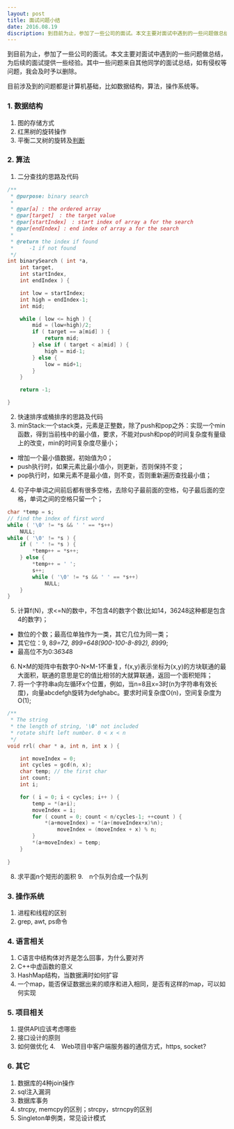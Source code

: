 ```yaml
---
layout: post
title: 面试问题小结
date: 2016.08.19
discription: 到目前为止，参加了一些公司的面试。本文主要对面试中遇到的一些问题做总结，为后续的面试提供一些经验...
---
```


到目前为止，参加了一些公司的面试。本文主要对面试中遇到的一些问题做总结，为后续的面试提供一些经验。其中一些问题来自其他同学的面试总结，如有侵权等问题，我会及时予以删除。

目前涉及到的问题都是计算机基础，比如数据结构，算法，操作系统等。

### 1. 数据结构
1. 图的存储方式
2. 红黑树的旋转操作
3. 平衡二叉树的旋转及[判断](http://zhedahht.blog.163.com/blog/static/25411174201142733927831/)

### 2. 算法
1. 二分查找的思路及代码

```C
/**
 * @purpose: binary search
 *
 * @par[a] : the ordered array
 * @par[target]　: the target value
 * @par[startIndex]　: start index of array a for the search
 * @par[endIndex] : end index of array a for the search
 *
 * @return the index if found
 *	   -1 if not found
 */
int binarySearch ( int *a, 
	int target, 
	int startIndex, 
	int endIndex ) {

	int low = startIndex;
	int high = endIndex-1;
	int mid;

	while ( low <= high ) {
		mid = (low+high)/2;
		if ( target == a[mid] ) { 
			return mid; 
		} else if ( target < a[mid] ) {
			high = mid-1;
		} else {
			low = mid+1;
		}
	}

	return -1;

}
```
2. 快速排序或桶排序的思路及代码
3. minStack:一个stack类，元素是正整数，除了push和pop之外：实现一个min函数，得到当前栈中的最小值，要求，不能对push和pop的时间复杂度有量级上的改变，min的时间复杂度尽量小；
  + 增加一个最小值数据，初始值为0；
  + push执行时，如果元素比最小值小，则更新，否则保持不变；
  + pop执行时，如果元素不是最小值，则不变，否则重新遍历查找最小值；
4. 句子中单词之间前后都有很多空格，去除句子最前面的空格，句子最后面的空格，单词之间的空格只留一个；

```C
char *temp = s;
// find the index of first word
while ( '\0' != *s && ' ' == *s++)
	NULL;
while ( '\0' != *s ) {
	if ( ' ' != *s ) {
		*temp++ = *s++;
	} else {
		*temp++ = ' ';
		s++;
		while ( '\0' != *s && ' ' == *s++)
			NULL;
	}
}
```

5. 计算f(N)，求<=N的数中，不包含4的数字个数(比如14，36248这种都是包含4的数字)；
  + 数位的个数；最高位单独作为一类，其它几位为同一类；
  + 其它位：9, 8*9=72, 8*9*9=648(900-100-8-8*9*2), 8*9*9*9;
  + 最高位不为0:3*6*3*4*8
6. N×M的矩阵中有数字0-N×M-1不重复，f(x,y)表示坐标为(x,y)的方块联通的最大面积，联通的意思是它的值比相邻的大就算联通，返回一个面积矩阵；
7. 将一个字符串a向左循环x个位置，例如，当n=8且x=3时(n为字符串有效长度)，向量abcdefgh旋转为defghabc。要求时间复杂度O(n)，空间复杂度为O(1);

```C
/**
 * The string
 * the length of string, '\0' not included
 * rotate shift left number. 0 < x < n
 */
void rrl( char * a, int n, int x ) {

	int moveIndex = 0;
	int cycles = gcd(n, x);
	char temp; // the first char
	int count;
	int i;

	for ( i = 0; i < cycles; i++ ) {
		temp = *(a+i);
		moveIndex = i;
		for ( count = 0; count < n/cycles-1; ++count ) {
			*(a+moveIndex) = *(a+(moveIndex+x)%n);
		    	moveIndex = (moveIndex + x) % n;
		}
		*(a+moveIndex) = temp;
	}
	
}
```
8. 求平面n个矩形的面积
9.　n个队列合成一个队列

### 3. 操作系统
1. 进程和线程的区别
2. grep, awt, ps命令

### 4. 语言相关
1. C语言中结构体对齐是怎么回事，为什么要对齐
2. C++中虚函数的意义
3. HashMap结构，当数据满时如何扩容
4. 一个map，能否保证数据出来的顺序和进入相同，是否有这样的map，可以如何实现


### 5. 项目相关
1. 提供API应该考虑哪些
2. 接口设计的原则
3. 如何做优化
4.　Web项目中客户端服务器的通信方式，https, socket?

### 6. 其它
1. 数据库的4种join操作
2. sql注入漏洞
3. 数据库事务
4. strcpy, memcpy的区别；strcpy，strncpy的区别
6. Singleton单例类，常见设计模式
